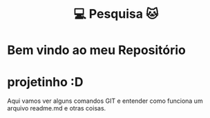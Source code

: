 <H1 align=center> 💻 Pesquisa 🐱
<h1 aling=center> Bem vindo ao meu Repositório </H1>
  
<h1> projetinho :D </H1>
<p>Aqui vamos ver alguns comandos GIT e entender como funciona um arquivo readme.md e otras coisas.</p>
